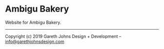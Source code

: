 # Ambigu Bakery

Website for Ambigu Bakery.
* * *

Copyright (c) 2019 Gareth Johns Design + Development – info@garethjohnsdesign.com